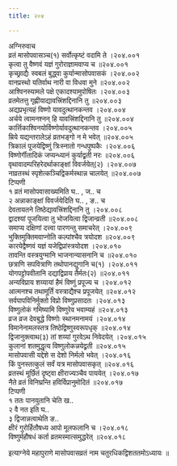 ```yaml
---
title: २०४

---
```

अग्निरुवाच  
व्रतं मासोपवासञ्च(१) सर्वोत्कृष्टं वदामि ते ।२०४.००१  
कृत्वा तु वैष्णवं यज्ञं गुरोराज्ञामवाप्य च ॥२०४.००१  
कृच्छ्राद्यैः स्वबलं बुद्ध्वा कुर्यान्मासोपवासकं ।२०४.००२  
वानप्रस्थो यतिर्वाथ नारी वा विधवा मुने ॥२०४.००२  
आश्विनस्यामले पक्षे एकादश्यामुपोषितः ।२०४.००३  
व्रतमेतत्तु गृह्णीयाद्यावत्त्रिंशद्दिनानि तु ॥२०४.००३  
अद्यप्रभृत्यहं विष्णो यावदुत्थानकन्तव ।२०४.००४  
अर्चये त्वामनश्नन् हि यावत्त्रिंशद्दिनानि तु ॥२०४.००४  
कार्त्तिकाश्विनयोर्विष्णोर्यावदुत्थानकन्तव ।२०४.००५  
म्रिये यद्यन्तरालेऽहं व्रतभङ्गो न मे भवेत् ॥२०४.००५  
त्रिकालं पूजयेद्विष्णुं त्रिःस्नातो गन्धपुष्पकैः ।२०४.००६  
विष्णोर्गीतादिकं जप्यन्ध्यानं कुर्याद्व्रती नरः ॥२०४.००६  
वृथावादम्परिहरेदर्थाकाङ्क्षां विवर्जयेत्(२) ।२०४.००७  
नाव्रतस्थं स्पृशेत्कञ्चिद्विकर्मस्थान्न चालयेत् ॥२०४.००७  
टिप्पणी  
१ व्रतं मासोपवासाख्यमिति घ.. , ज.. च  
२ अन्नाकाङ्क्षां विवर्जयेदिति घ.. , ङ.. च  
देवतायतने तिष्ठेद्यावत्त्रिंशद्दिनानि तु ।२०४.००८  
द्वादश्यां पूजयित्वा तु भोजयित्वा द्विजान्व्रती ॥२०४.००८  
समाप्य दक्षिणां दत्त्वा पारणन्तु समाचरेत् ।२०४.००९  
भुक्तिमुक्तिमवाप्नोति कल्पांश्चैव त्रयोदश ॥२०४.००९  
कारयेद्वैष्णवं यज्ञं यजेद्विप्रांस्त्रयोदश ।२०४.०१०  
तावन्ति वस्त्रयुग्मानि भाजनान्यासनानि च ॥२०४.०१०  
छत्राणि सपवित्राणि तथोपानद्युगानि च(१) ।२०४.०११  
योगपट्टोपवीतानि दद्याद्विप्राय तैर्मतः(२) ॥२०४.०११  
अन्यविप्राय शय्यायां हैमं विष्णुं प्रपूज्य च ।२०४.०१२  
आत्मनश्च तथामूर्तिं वस्त्राद्यैश्च प्रपूजयेत् ॥२०४.०१२  
सर्वपापविनिर्मुक्तो विप्रो विष्णुप्रसादतः ।२०४.०१३  
विष्णुलोकं गमिष्यामि विष्णुरेव भवाम्यहं ॥२०४.०१३  
व्रज व्रज देवबुद्धे विष्णोः स्थानमनामयं ।२०४.०१४  
विमानेनामलस्तत्र तिष्ठेद्विष्णुस्वरूपधृक् ॥२०४.०१४  
द्विजानुक्त्वाथ(३) तां शय्यां गुरवेऽथ निवेदयेत् ।२०४.०१५  
कुलानां शतमुद्धृत्य विष्णुलोकन्नयेद्व्रती ॥२०४.०१५  
मासोपवासी यद्देशे स देशो निर्मलो भवेत् ।२०४.०१६  
किं पुनस्तत्कुलं सर्वं यत्र मासोपवासकृत् ॥२०४.०१६  
व्रतस्थं मूर्छितं दृष्ट्वा क्षीराज्यञ्चैव पाययेत् ।२०४.०१७  
नैते व्रतं विनिघ्रन्ति हविर्विप्रानुमोदितं ॥२०४.०१७  
टिप्पणी  
१ ततः पानयुतानि चेति ख..  
२ वै नत इति घ..  
३ द्विजान्नत्वाथेति ङ..  
क्षीरं गुरोर्हितौषध्य आपो मूलफलानि च ।२०४.०१८  
विष्णुर्महौषधं कर्ता व्रतमस्मात्समुद्धरेत् ॥२०४.०१८  
  
इत्याग्नेये महापुराणे मासोपवासव्रतं नाम चतुरधिकद्विशततमोऽध्यायः ॥